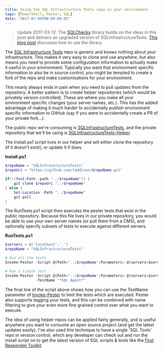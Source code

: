 ```yaml
---
title: Using the SQL Infrastructure Tests repo in your environment
tags: [PowerShell, Pester, SQL]
date: "2017-07-09T00:00:00.0Z"
---
```


> Update 2017-03-12: The [SQLChecks](https://github.com/taddison/SQLChecks) library builds on the ideas in this post and delivers an upgraded version of SQLInfrastructureTests. [This blog post] discusses how to use the library.

The [SQL Infrastructure Tests](https://github.com/taddison/SQLInfrastructureTests) repo is generic and knows nothing about your infrastructure. This makes it very easy to clone and use anywhere, but also means you need to provide some configuration information to actually make it useful in your environment. Typically you want that environment specific information to also be in source control, you might be tempted to create a fork of the repo and make customisations for your environment.

This nearly always ends in pain when you need to pull updates from the repository. A better pattern is to create helper repositories (which would be privately version controlled). These are where you make all your environment specific changes (your server names, etc.). This has the added advantage of making it much harder to accidentally publish environment specific information to GitHub (say if you were to accidentally create a PR of your private fork…).

The public repo we're consuming is [SQLInfrastructureTests](https://github.com/taddison/SQLInfrastructureTests), and the private repository that we'll be using is [SQLInfrastructureTests-Helper](https://github.com/taddison/SQLInfrastructureTests-Helper).

The Install.ps1 script lives in our helper and will either clone the repository (if it doesn't exist), or update it if does.

**Install.ps1**

```powershell
$repoName = "SQLInfrastructureTests"
$repoUri = "https://github.com/taddison/$repoName.git"

if(!(Test-Path -path "../$repoName")) {
    git clone $repoUri "../$repoName"
} else {
    Set-Location -Path "../$repoName"
    git pull
}
```

The RunTests.ps1 script then executes the pester tests that exist in the public repository. Because this file lives in our private repository, you would be able to use your own server names (or pull them from a CMS), and optionally specify subsets of tests to execute against different servers.

**RunTests.ps1**

```powershell
$servers = @('localhost','.')
$repoName = "SQLInfrastructureTests"

# Run all the tests
Invoke-Pester -Script @{Path="../$repoName";Parameters= @{servers=$servers}}

# Run a single test
Invoke-Pester -Script @{Path="../$repoName";Parameters= @{servers=$servers}} `
              -TestName "*SQL Agent*"
```

The final line of the script above shows how you can use the TestName parameter of [Invoke-Pester](https://github.com/pester/Pester/wiki/Invoke-Pester) to limit the tests which are executed. Pester also supports tagging your tests, and this can be combined with name filtering to give your even more fine grained control over what you want to execute.

The idea of using helper repos can be applied fairly generally, and is useful anywhere you want to consume an open source project (and get the latest updates easily). I've also used this technique to have a single 'SQL Tools' repo in version control, which any developer can check out and run the install script on to get the latest version of SQL scripts & tools like the [First Responder Toolkit](https://github.com/BrentOzarULTD/SQL-Server-First-Responder-Kit).

[this blog post]: /blog/2017/12/using-the-sqlchecks-library-for-sql-server-configuration-management/
